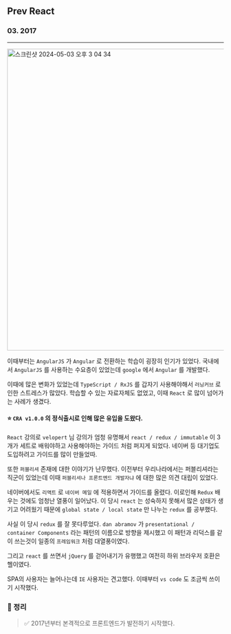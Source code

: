 ## Prev React

### 03. 2017

---

<img width="702" alt="스크린샷 2024-05-03 오후 3 04 34" src="https://github.com/chromeheartz/TIL/assets/95161113/7602de73-2ca7-45df-b918-a66cfcb57867">

이때부터는 `AngularJS` 가 `Angular` 로 전환하는 학습이 굉장히 인기가 있었다. 국내에서 `AngularJS` 를 사용하는 수요층이 있었는데 `google` 에서 `Angular` 를 개발했다.

이때에 많은 변화가 있었는데 `TypeScript / RxJS` 를 갑자기 사용해야해서 `러닝커브` 로 인한 스트레스가 많았다. 학습할 수 있는 자료자체도 없었고, 이때 `React` 로 많이 넘어가는 사례가 생겼다.

#### ⭐️ `CRA v1.0.0` 의 정식출시로 인해 많은 유입을 도왔다.

`React` 강의로 `velopert` 님 강의가 엄청 유명해서 `react / redux / immutable` 이 3개가 세트로 배워야하고 사용해야하는 가이드 처럼 퍼지게 되었다.
네이버 등 대기업도 도입하려고 가이드를 많이 만들었따.

또한 `퍼블리셔` 존재에 대한 이야기가 난무했다. 이전부터 우리나라에서는 퍼블리셔라는 직군이 있었는데 이때 `퍼블리셔나 프론트엔드 개발자냐` 에 대한 많은 의견 대립이 있었다.

네이버에서도 `리액트` 로 `네이버 메일` 에 적용하면서 가이드를 올렸다.
이로인해 `Redux` 배우는 것에도 엄청난 열풍이 일어났다. 이 당시 `react` 는 성숙하지 못해서 많은 상태가 생기고 어려웠기 때문에 `global state / local state` 만 나누는 `redux` 를 공부했다.

사실 이 당시 `redux` 를 잘 못다루었다. `dan abramov` 가 `presentational / container Components` 라는 패턴의 이름으로 방향을 제시했고 이 패턴과 리덕스를 같이 쓰는것이 일종의 `프레임워크` 처럼 대열풍이였다.

그리고 `react` 를 쓰면서 `jQuery` 를 걷어내기가 유행했고 여전히 하위 브라우저 호환은 헬이였다.

SPA의 사용자는 늘어나는데 `IE` 사용자는 견고했다.
이때부터 `vs code` 도 조금씩 쓰이기 시작했다.

### 📌 정리

> ✅ 2017년부터 본격적으로 프론트엔드가 발전하기 시작했다.
